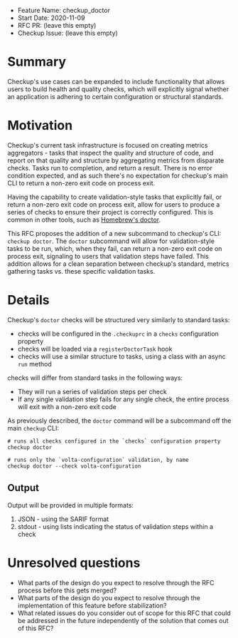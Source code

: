 - Feature Name: checkup_doctor
- Start Date: 2020-11-09
- RFC PR: (leave this empty)
- Checkup Issue: (leave this empty)

# Summary

[summary]: #summary

Checkup's use cases can be expanded to include functionality that allows users to build health and quality checks, which will explicitly signal whether an application is adhering to certain configuration or structural standards.

# Motivation

[motivation]: #motivation

Checkup's current task infrastructure is focused on creating metrics aggregators - tasks that inspect the quality and structure of code, and report on that quality and structure by aggregating metrics from disparate checks. Tasks run to completion, and return a result. There is no error condition expected, and as such there's no expectation for checkup's main CLI to return a non-zero exit code on process exit.

Having the capability to create validation-style tasks that explicitly fail, or return a non-zero exit code on process exit, allow for users to produce a series of checks to ensure their project is correctly configured. This is common in other tools, such as [Homebrew's doctor](https://docs.brew.sh/Manpage#doctor-options).

This RFC proposes the addition of a new subcommand to checkup's CLI: `checkup doctor`. The `doctor` subcommand will allow for validation-style tasks to be run, which, when they fail, can return a non-zero exit code on process exit, signaling to users that validation steps have failed. This addition allows for a clean separation between checkup's standard, metrics gathering tasks vs. these specific validation tasks.

# Details

[details]: #details

Checkup's `doctor` checks will be structured very similarly to standard tasks:

- checks will be configured in the `.checkuprc` in a `checks` configuration property
- checks will be loaded via a `registerDoctorTask` hook
- checks will use a similar structure to tasks, using a class with an async `run` method

checks will differ from standard tasks in the following ways:

- They will run a series of validation steps per check
- If any single validation step fails for any single check, the entire process will exit with a non-zero exit code

As previously described, the `doctor` command will be a subcommand off the main `checkup` CLI:

```shell
# runs all checks configured in the `checks` configuration property
checkup doctor

# runs only the `volta-configuration` validation, by name
checkup doctor --check volta-configuration
```

## Output

Output will be provided in multiple formats:

1. JSON - using the SARIF format
1. stdout - using lists indicating the status of validation steps within a check

# Unresolved questions

[unresolved]: #unresolved-questions

- What parts of the design do you expect to resolve through the RFC process before this gets merged?
- What parts of the design do you expect to resolve through the implementation of this feature before stabilization?
- What related issues do you consider out of scope for this RFC that could be addressed in the future independently of the solution that comes out of this RFC?
